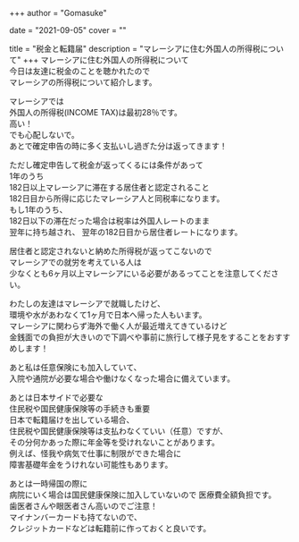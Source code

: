 +++
author = "Gomasuke"

date = "2021-09-05"
cover = ""

title = "税金と転籍届"
description = "マレーシアに住む外国人の所得税について"
+++
マレーシアに住む外国人の所得税について  
今日は友達に税金のことを聴かれたので  
マレーシアの所得税について紹介します。  
  
マレーシアでは  
外国人の所得税(INCOME TAX)は最初28％です。  
高い！  
でも心配しないで。  
あとで確定申告の時に多く支払いし過ぎた分は返ってきます！  
  
ただし確定申告して税金が返ってくるには条件があって  
1年のうち  
182日以上マレーシアに滞在する居住者と認定されること  
182日目から所得に応じたマレーシア人と同税率になります。  
もし1年のうち、  
182日以下の滞在だった場合は税率は外国人レートのまま  
翌年に持ち越され、  翌年の182日目から居住者レートになります。  

  
居住者と認定されないと納めた所得税が返ってこないので  
マレーシアでの就労を考えている人は  
少なくとも6ヶ月以上マレーシアにいる必要があるってことを注意してください。  
  
わたしの友達はマレーシアで就職したけど、  
環境や水があわなくて1ヶ月で日本へ帰った人もいます。  
マレーシアに関わらず海外で働く人が最近増えてきているけど  
金銭面での負担が大きいので下調べや事前に旅行して様子見をすることをおすすめします！
  
  
あと私は任意保険にも加入していて、  
入院や通院が必要な場合や働けなくなった場合に備えています。  
  
あとは日本サイドで必要な  
住民税や国民健康保険等の手続きも重要  
日本で転籍届けを出している場合、  
住民税や国民健康保険等は支払わなくていい（任意）ですが、  
その分何かあった際に年金等を受けれないことがあります。  
例えば、怪我や病気で仕事に制限ができた場合に  
障害基礎年金をうけれない可能性もあります。  
  
あとは一時帰国の際に  
病院にいく場合は国民健康保険に加入していないので
医療費全額負担です。  
歯医者さんや眼医者さん高いのでご注意！  
マイナンバーカードも持てないので、  
クレジットカードなどは転籍前に作っておくと良いです。  